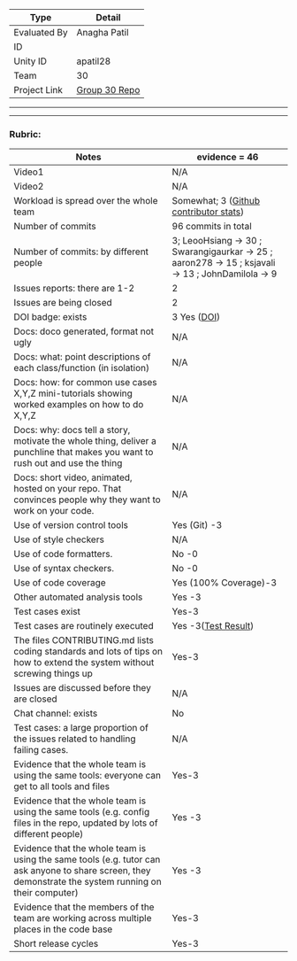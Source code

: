 |Type| Detail|
|--------|-------|
| Evaluated By | Anagha Patil |
| ID |  |
| Unity ID | apatil28 |
| Team | 30 |
| Project Link | [Group 30 Repo](https://github.com/Swarangigaurkar/Group30_Hw2_3_4_5) |

******
******

### Rubric:


|Notes|evidence = 46|
|-----|---------|
|Video1| N/A | 
|Video2| N/A | 
|Workload is spread over the whole team | Somewhat; 3 ([Github contributor stats](https://github.com/Swarangigaurkar/Group30_Hw2_3_4_5/graphs/contributors)) |
|Number of commits| 96 commits in total |
|Number of commits: by different people|3; LeooHsiang -> 30 ; Swarangigaurkar -> 25 ; aaron278 -> 15 ; ksjavali -> 13 ; JohnDamilola -> 9 |
|Issues reports: there are 1-2| 2 |
|Issues are being closed| 2 |
|DOI badge: exists| 3 Yes ([DOI](https://zenodo.org/record/7113667#.Yzez8OzMKu4)) |
|Docs: doco generated, format not ugly | N/A |
|Docs: what: point descriptions of each class/function (in isolation) | N/A |
|Docs: how: for common use cases X,Y,Z mini-tutorials showing worked examples on how to do X,Y,Z| N/A | 
|Docs: why: docs tell a story, motivate the whole thing, deliver a punchline that makes you want to rush out and use the thing| N/A |
|Docs: short video, animated, hosted on your repo. That convinces people why they want to work on your code.| N/A |
|Use of version control tools| Yes (Git) -3|
|Use of style checkers | N/A |
|Use of code formatters. | No -0 |
|Use of syntax checkers. | No -0 |
|Use of code coverage | Yes (100% Coverage)-3 |
|Other automated analysis tools| Yes -3|
|Test cases exist| Yes-3 |
|Test cases are routinely executed| Yes -3([Test Result](https://github.com/Swarangigaurkar/Group30_Hw2_3_4_5/actions))|
|The files CONTRIBUTING.md lists coding standards and lots of tips on how to extend the system without screwing things up| Yes-3 |
|Issues are discussed before they are closed| N/A |
|Chat channel: exists| No |
|Test cases: a large proportion of the issues related to handling failing cases.| N/A |
|Evidence that the whole team is using the same tools: everyone can get to all tools and files| Yes-3 |
|Evidence that the whole team is using the same tools (e.g. config files in the repo, updated by lots of different people)| Yes -3|
|Evidence that the whole team is using the same tools (e.g. tutor can ask anyone to share screen, they demonstrate the system running on their computer)| Yes -3|
|Evidence that the members of the team are working across multiple places in the code base| Yes-3 |
|Short release cycles | Yes-3 |
